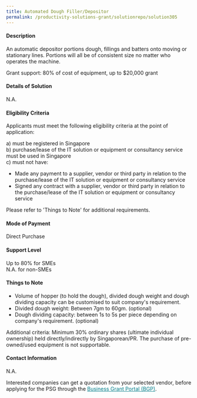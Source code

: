 ```yaml
---
title: Automated Dough Filler/Depositor
permalink: /productivity-solutions-grant/solutionrepo/solution305
---
```


#### Description

An automatic depositor portions dough, fillings and batters onto moving or stationary lines. Portions will all be of consistent size no matter who operates the machine. 

Grant support: 80% of cost of equipment, up to $20,000 grant

#### Details of Solution

N.A.

#### Eligibility Criteria

Applicants must meet the following eligibility criteria at the point of application:

a) must be registered in Singapore <br>
b) purchase/lease of the IT solution or equipment or consultancy service must be used in Singapore <br>
c) must not have:
- Made any payment to a supplier, vendor or third party in relation to the purchase/lease of the IT solution or equipment or consultancy service
- Signed any contract with a supplier, vendor or third party in relation to the purchase/lease of the IT solution or equipment or consultancy service

Please refer to 'Things to Note' for additional requirements.

#### Mode of Payment
Direct Purchase

#### Support Level
Up to 80% for SMEs <br>
N.A. for non-SMEs

#### Things to Note
- Volume of hopper (to hold the dough), divided dough weight and dough dividing capacity can be customised to suit company's requirement. 
- Divided dough weight: Between 7gm to 60gm. (optional)
- Dough dividing capacity: between 1s to 5s per piece depending on company's requirement. (optional)

Additional criteria: Minimum 30% ordinary shares (ultimate individual ownership) held directly/indirectly by Singaporean/PR. The purchase of pre-owned/used equipment is not supportable.

#### Contact Information
N.A.

Interested companies can get a quotation from your selected vendor, before applying for the PSG through the <a target='_blank' style='color:#037e8a' href='https://www.businessgrants.gov.sg/'>Business Grant Portal (BGP)</a>.
